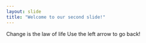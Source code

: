 ```yaml
---
layout: slide
title: "Welcome to our second slide!"
---
```

Change is the law of life
Use the left arrow to go back!
